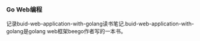 ### Go Web编程

记录buid-web-application-with-golang读书笔记.buid-web-application-with-golang是golang web框架beego作者写的一本书。
